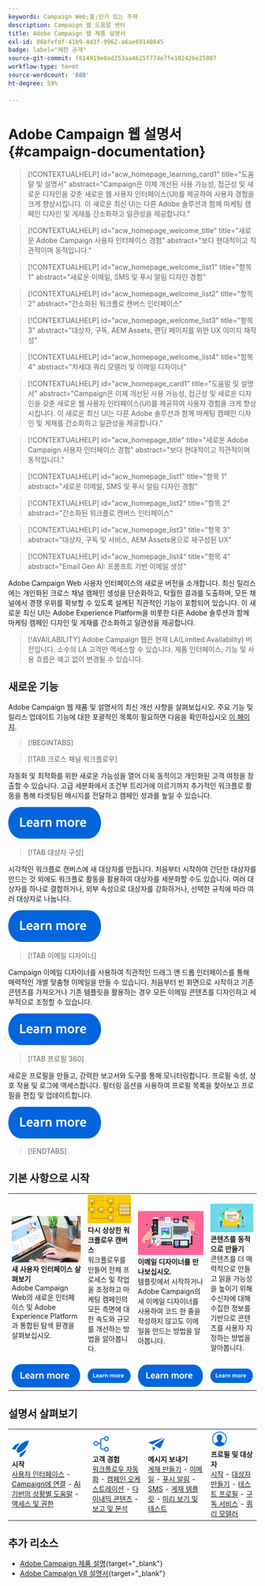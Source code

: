 ```yaml
---
keywords: Campaign Web;홈;인기 있는 주제
description: Campaign 웹 도움말 센터
title: Adobe Campaign 웹 제품 설명서
exl-id: 86bfefdf-41b9-4d3f-9962-a6ae69140845
badge: label="제한 공개"
source-git-commit: f614919e0ad253aa4625f774e7fe102426e25807
workflow-type: tm+mt
source-wordcount: '688'
ht-degree: 59%

---
```


# Adobe Campaign 웹 설명서 {#campaign-documentation}

>[!CONTEXTUALHELP]
>id="acw_homepage_learning_card1"
>title="도움말 및 설명서"
>abstract="Campaign은 이제 개선된 사용 가능성, 접근성 및 새로운 디자인을 갖춘 새로운 웹 사용자 인터페이스(UI)를 제공하여 사용자 경험을 크게 향상시킵니다. 이 새로운 최신 UI는 다른 Adobe 솔루션과 함께 마케팅 캠페인 디자인 및 게재를 간소화하고 일관성을 제공합니다."

>[!CONTEXTUALHELP]
>id="acw_homepage_welcome_title"
>title="새로운 Adobe Campaign 사용자 인터페이스 경험"
>abstract="보다 현대적이고 직관적이며 동적입니다."

>[!CONTEXTUALHELP]
>id="acw_homepage_welcome_list1"
>title="항목 1"
>abstract="새로운 이메일, SMS 및 푸시 알림 디자인 경험"

>[!CONTEXTUALHELP]
>id="acw_homepage_welcome_list2"
>title="항목 2"
>abstract="간소화된 워크플로 캔버스 인터페이스"

>[!CONTEXTUALHELP]
>id="acw_homepage_welcome_list3"
>title="항목 3"
>abstract="대상자, 구독, AEM Assets, 랜딩 페이지를 위한 UX 이미지 재작성"

>[!CONTEXTUALHELP]
>id="acw_homepage_welcome_list4"
>title="항목 4"
>abstract="차세대 쿼리 모델러 및 이메일 디자이너"

<!--
>[!CONTEXTUALHELP]
>id="acw_homepage_welcome_list5"
>title="Item 5"
>abstract="Additional Item"-->

<!-- TO REMOVE BELOW-->

>[!CONTEXTUALHELP]
>id="acw_homepage_card1"
>title="도움말 및 설명서"
>abstract="Campaign은 이제 개선된 사용 가능성, 접근성 및 새로운 디자인을 갖춘 새로운 웹 사용자 인터페이스(UI)를 제공하여 사용자 경험을 크게 향상시킵니다. 이 새로운 최신 UI는 다른 Adobe 솔루션과 함께 마케팅 캠페인 디자인 및 게재를 간소화하고 일관성을 제공합니다."

>[!CONTEXTUALHELP]
>id="acw_homepage_title"
>title="새로운 Adobe Campaign 사용자 인터페이스 경험"
>abstract="보다 현대적이고 직관적이며 동적입니다."

>[!CONTEXTUALHELP]
>id="acw_homepage_list1"
>title="항목 1"
>abstract="새로운 이메일, SMS 및 푸시 알림 디자인 경험"

>[!CONTEXTUALHELP]
>id="acw_homepage_list2"
>title="항목 2"
>abstract="간소화된 워크플로 캔버스 인터페이스"

>[!CONTEXTUALHELP]
>id="acw_homepage_list3"
>title="항목 3"
>abstract="대상자, 구독 및 서비스, AEM Assets용으로 재구성된 UX"

>[!CONTEXTUALHELP]
>id="acw_homepage_list4"
>title="항목 4"
>abstract="Email Gen AI: 프롬프트 기반 이메일 생성"

<!--TO REMOVE ABOVE-->

Adobe Campaign Web 사용자 인터페이스의 새로운 버전을 소개합니다. 최신 릴리스에는 개인화된 크로스 채널 캠페인 생성을 단순화하고, 탁월한 결과를 도출하며, 모든 채널에서 경쟁 우위를 확보할 수 있도록 설계된 직관적인 기능이 포함되어 있습니다. 이 새로운 최신 UI는 Adobe Experience Platform을 비롯한 다른 Adobe 솔루션과 함께 마케팅 캠페인 디자인 및 게재를 간소화하고 일관성을 제공합니다.

>[!AVAILABILITY]
> Adobe Campaign 웹은 현재 LA(Limited Availability) 버전입니다. 소수의 LA 고객만 액세스할 수 있습니다. 제품 인터페이스, 기능 및 사용 흐름은 예고 없이 변경될 수 있습니다.

## 새로운 기능

Adobe Campaign 웹 제품 및 설명서의 최신 개선 사항을 살펴보십시오. 주요 기능 및 릴리스 업데이트 기능에 대한 포괄적인 목록이 필요하면 다음을 확인하십시오 [이 페이지](rn/whats-new.md).

>[!BEGINTABS]

>[!TAB 크로스 채널 워크플로우]

자동화 및 최적화를 위한 새로운 가능성을 열어 더욱 동적이고 개인화된 고객 여정을 창출할 수 있습니다. 고급 세분화에서 조건부 트리거에 이르기까지 추가적인 워크플로 활동을 통해 타겟팅된 메시지를 전달하고 캠페인 성과를 높일 수 있습니다.

[![이미지](assets/do-not-localize/learn-more-button.svg)](workflows/gs-workflows.md)

>[!TAB 대상자 구성]

시각적인 워크플로 캔버스에 새 대상자를 만듭니다. 처음부터 시작하여 간단한 대상자를 만드는 것 외에도 워크플로 활동을 활용하여 대상자를 세분화할 수도 있습니다. 여러 대상자를 하나로 결합하거나, 외부 속성으로 대상자를 강화하거나, 선택한 규칙에 따라 여러 대상자로 나눕니다.

[![이미지](assets/do-not-localize/learn-more-button.svg)](audience/create-audience.md)

>[!TAB 이메일 디자이너]

Campaign 이메일 디자이너를 사용하여 직관적인 드래그 앤 드롭 인터페이스를 통해 매력적인 개별 맞춤형 이메일을 만들 수 있습니다. 처음부터 빈 화면으로 시작하고 기존 콘텐츠를 가져오거나 기존 템플릿을 활용하는 경우 모든 이메일 콘텐츠를 디자인하고 세부적으로 조정할 수 있습니다.

[![이미지](assets/do-not-localize/learn-more-button.svg)](email/get-started-email-designer.md)

>[!TAB 프로필 360]

새로운 프로필을 만들고, 강력한 보고서와 도구를 통해 모니터링합니다. 프로필 속성, 상호 작용 및 로그에 액세스합니다. 필터링 옵션을 사용하여 프로필 목록을 찾아보고 프로필을 편집 및 업데이트합니다.

[![이미지](assets/do-not-localize/learn-more-button.svg)](audience/gs-audiences-recipients.md)

>[!ENDTABS]

## 기본 사항으로 시작

<table style="table-layout:fixed">
  <tr style="border: 0;">
    <td>
    <a href="get-started/user-interface.md"><img src="assets/do-not-localize/menu-ui.jpeg"></a>
    <div><strong>새 사용자 인터페이스 살펴보기</strong><br/>Adobe Campaign Web의 새로운 인터페이스 및 Adobe Experience Platform과 통합된 탐색 환경을 살펴보십시오.</div>
    </td>
    <td>
    <a href="workflows/gs-workflows.md"><img src="assets/do-not-localize/menu-workflows.jpeg"></a>
    <div><strong>다시 상상한 워크플로우 캔버스</strong><br/>워크플로우를 만들어 전체 프로세스 및 작업을 조정하고 마케팅 캠페인의 모든 측면에 대한 속도와 규모를 개선하는 방법을 알아봅니다.</div><br/>
    </td>
    <td>
    <a href="email/get-started-email-designer.md"><img src="assets/do-not-localize/menu-email.png"></a>
    <div><strong>이메일 디자이너를 만나보십시오.</strong><br/>템플릿에서 시작하거나 Adobe Campaign의 새 이메일 디자이너를 사용하여 코드 한 줄을 작성하지 않고도 이메일을 만드는 방법을 알아봅니다.
    </div></td>
    <td>
    <a href="personalization/gs-personalization.md"><img src="assets/do-not-localize/menu-dynamic.png"></a>
    <div><strong>콘텐츠를 동적으로 만들기</strong><br/>콘텐츠를 더 매력적으로 만들고 읽을 가능성을 높이기 위해 수신자에 대해 수집한 정보를 기반으로 콘텐츠를 사용자 지정하는 방법을 알아봅니다.</div>
    </td>
  </tr>
  <tr style="border: 0;">
    <td align="center"><a href="get-started/user-interface.md"><img src="assets/do-not-localize/learn-more-button.svg"></a></td>
    <td align="center"><a href="workflows/gs-workflows.md"><img src="assets/do-not-localize/learn-more-button.svg"></a></td>
    <td align="center"><a href="email/get-started-email-designer.md"><img src="assets/do-not-localize/learn-more-button.svg"></a></td>
    <td align="center"><a href="personalization/gs-personalization.md"><img src="assets/do-not-localize/learn-more-button.svg"></a></td>
    </tr>
</table>

## 설명서 살펴보기

<table style="table-layout:auto">
  <tr style="border: 0;">
    <td>
      <img src="assets/do-not-localize/icon-start.svg" width="35px">
    <br/>
      <strong>시작</strong><br/><a href="get-started/user-interface.md">사용자 인터페이스</a> - <a href="get-started/connect-to-campaign.md">Campaign에 연결</a> - <a href="get-started/using-ai.md">AI 기반의 상황별 도움말</a> - <a href="get-started/permissions.md">액세스 및 권한</a>
    </td>
    <td>
      <img src="assets/do-not-localize/icon-experience.svg" width="35px">
    <br/>
      <strong>고객 경험</strong><br/><a href="workflows/gs-workflows.md" target="_blank">워크플로우 자동화</a> - <a href="campaigns/gs-campaigns.md" target="_blank">캠페인 오케스트레이션</a> - <a href="personalization/gs-personalization.md">다이내믹 콘텐츠</a> - <a href="reporting/gs-reports.md">보고 및 분석</a>
    </td>
    <td>
      <img src="assets/do-not-localize/icon-message.svg" width="35px">
    <br/>
      <strong>메시지 보내기</strong><br/><a href="msg/gs-deliveries.md">게재 만들기</a> - <a href="email/create-email.md">이메일</a> -  <a href="push/gs-push.md">푸시 알림</a> - <a href="sms/gs-sms.md">SMS</a> - <a href="msg/delivery-template.md">게재 템플릿</a> - <a href="preview-test/preview-test.md">미리 보기 및 테스트</a> 
    </td>
    <td>
      <img src="assets/do-not-localize/icon_profile.svg" width="35px">
    <br/>
      <strong>프로필 및 대상자</strong><br/><a href="audience/gs-audiences-recipients.md">시작</a> - <a href="audience/create-audience.md">대상자 만들기</a> - <a href="audience/test-profiles.md">테스트 프로필</a> - <a href="audience/manage-services.md">구독 서비스</a> - <a href="query/query-modeler-overview.md">쿼리 모델러</a>
    </td>
  </tr>
</table>

## 추가 리소스

* [Adobe Campaign 제품 설명](https://helpx.adobe.com/kr/legal/product-descriptions/adobe-campaign-managed-cloud-services.html){target="_blank"}
* [Adobe Campaign V8 설명서](https://experienceleague.adobe.com/docs/campaign-v8.html?lang=ko){target="_blank"}